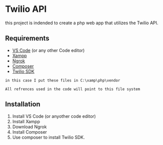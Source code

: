 

# Twilio API
this project is indended to create a php web app that utilizes the Twilio API. 
## Requirements
* [VS Code](https://code.visualstudio.com/) (or any other Code editor)
* [Xampp](https://www.apachefriends.org/index.html)
* [Ngrok](https://dashboard.ngrok.com/user/signup)
* [Composer](https://getcomposer.org/)
* [Twilio SDK](https://www.twilio.com/docs/libraries/php)
```
in this case I put these files in C:\xamp\php\vendor

All refrences used in the code will point to this file system
```


## Installation
1. Install VS Code (or anyother code editor)
2. Install Xampp
3. Download Ngrok
4. Install Composer
5. Use composer to install Twilio SDK.


